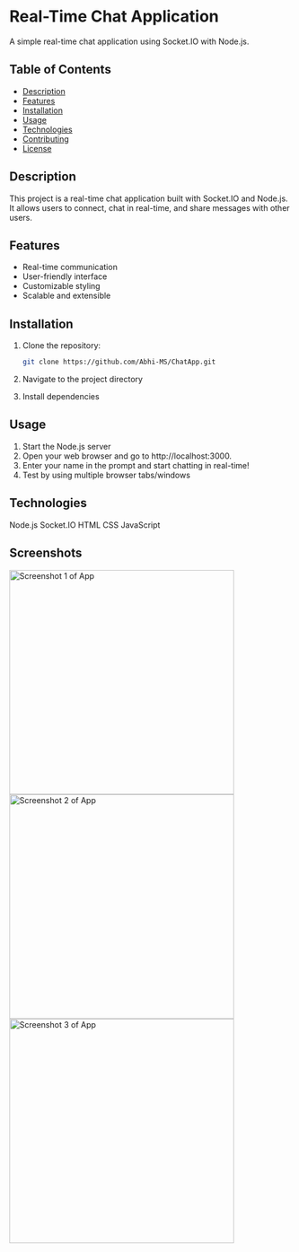 # Real-Time Chat Application

A simple real-time chat application using Socket.IO with Node.js.

## Table of Contents

- [Description](#description)
- [Features](#features)
- [Installation](#installation)
- [Usage](#usage)
- [Technologies](#technologies)
- [Contributing](#contributing)
- [License](#license)

## Description

This project is a real-time chat application built with Socket.IO and Node.js. It allows users to connect, chat in real-time, and share messages with other users.

## Features

- Real-time communication
- User-friendly interface
- Customizable styling
- Scalable and extensible

## Installation

1. Clone the repository:

   ```bash
   git clone https://github.com/Abhi-MS/ChatApp.git

2. Navigate to the project directory
3. Install dependencies

## Usage

1. Start the Node.js server
2. Open your web browser and go to http://localhost:3000.
3. Enter your name in the prompt and start chatting in real-time!
4. Test by using multiple browser tabs/windows

## Technologies

Node.js
Socket.IO
HTML
CSS
JavaScript

## Screenshots

<img src="Chatbox1.png" alt="Screenshot 1 of App" width="400" />
<img src="Chatbox2.png" alt="Screenshot 2 of App" width="400" />
<img src="Chatbox3.png" alt="Screenshot 3 of App" width="400" />


